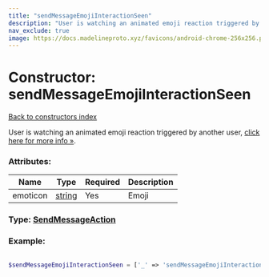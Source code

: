 ```yaml
---
title: "sendMessageEmojiInteractionSeen"
description: "User is watching an animated emoji reaction triggered by another user, click here for more info »."
nav_exclude: true
image: https://docs.madelineproto.xyz/favicons/android-chrome-256x256.png
---
```

# Constructor: sendMessageEmojiInteractionSeen  
[Back to constructors index](/API_docs/constructors/index.html)



User is watching an animated emoji reaction triggered by another user, [click here for more info »](https://core.telegram.org/api/animated-emojis#emoji-reactions).

### Attributes:

| Name     |    Type       | Required | Description |
|----------|---------------|----------|-------------|
|emoticon|[string](/API_docs/types/string.html) | Yes|Emoji|



### Type: [SendMessageAction](/API_docs/types/SendMessageAction.html)


### Example:

```php

$sendMessageEmojiInteractionSeen = ['_' => 'sendMessageEmojiInteractionSeen', 'emoticon' => 'string'];
```  

